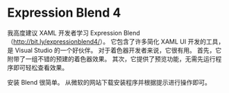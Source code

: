 # Expression Blend 4

我高度建议 XAML 开发者学习 Expression Blend（<http://bit.ly/expressionblend4/>）。
它包含了许多简化 XAML UI 开发的工具，是 Visual Studio 的一个好伙伴。
对于着色器开发者来说，它很有用。
首先，它附带了一组不错的预建的着色器效果。
其次，它提供了预览功能，无需先运行程序即可轻松查看效果。

安装 Blend 很简单。
从微软的网站下载安装程序并根据提示进行操作即可。
